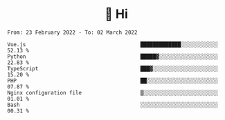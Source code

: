 <h1 align="center">👋 Hi</h1>
<!-- <h3 align="center">An enthusiastic frontend developer</h3> -->

<!--START_SECTION:waka-->

```text
From: 23 February 2022 - To: 02 March 2022

Vue.js                                     █████████████░░░░░░░░░░░░   52.13 %
Python                                     █████▓░░░░░░░░░░░░░░░░░░░   22.83 %
TypeScript                                 ███▓░░░░░░░░░░░░░░░░░░░░░   15.20 %
PHP                                        ██░░░░░░░░░░░░░░░░░░░░░░░   07.87 %
Nginx configuration file                   ▒░░░░░░░░░░░░░░░░░░░░░░░░   01.01 %
Bash                                       ░░░░░░░░░░░░░░░░░░░░░░░░░   00.31 %
```

<!--END_SECTION:waka-->
